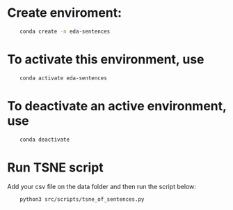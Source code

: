 # Create enviroment:
```bash
    conda create -n eda-sentences
```
# To activate this environment, use
```bash
    conda activate eda-sentences
```

# To deactivate an active environment, use
```bash
    conda deactivate
```

# Run TSNE script
Add your csv file on the data folder and then run the script below:

```bash
    python3 src/scripts/tsne_of_sentences.py
```